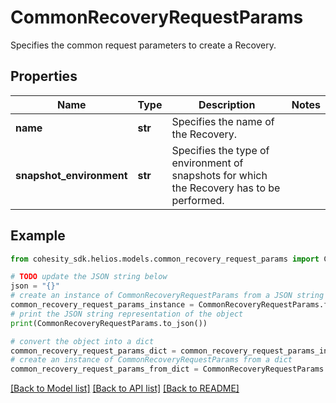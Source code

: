 # CommonRecoveryRequestParams

Specifies the common request parameters to create a Recovery.

## Properties

Name | Type | Description | Notes
------------ | ------------- | ------------- | -------------
**name** | **str** | Specifies the name of the Recovery. | 
**snapshot_environment** | **str** | Specifies the type of environment of snapshots for which the Recovery has to be performed. | 

## Example

```python
from cohesity_sdk.helios.models.common_recovery_request_params import CommonRecoveryRequestParams

# TODO update the JSON string below
json = "{}"
# create an instance of CommonRecoveryRequestParams from a JSON string
common_recovery_request_params_instance = CommonRecoveryRequestParams.from_json(json)
# print the JSON string representation of the object
print(CommonRecoveryRequestParams.to_json())

# convert the object into a dict
common_recovery_request_params_dict = common_recovery_request_params_instance.to_dict()
# create an instance of CommonRecoveryRequestParams from a dict
common_recovery_request_params_from_dict = CommonRecoveryRequestParams.from_dict(common_recovery_request_params_dict)
```
[[Back to Model list]](../README.md#documentation-for-models) [[Back to API list]](../README.md#documentation-for-api-endpoints) [[Back to README]](../README.md)


